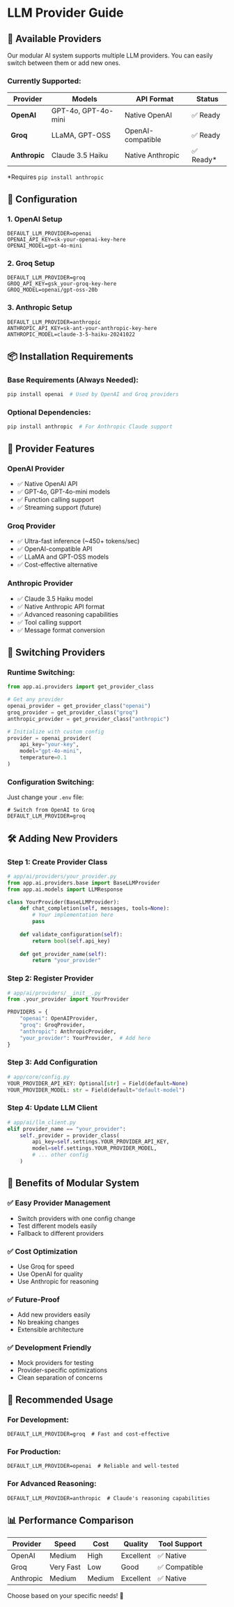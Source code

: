 # LLM Provider Guide

## 🚀 **Available Providers**

Our modular AI system supports multiple LLM providers. You can easily switch between them or add new ones.

### **Currently Supported:**

| Provider | Models | API Format | Status |
|----------|--------|------------|--------|
| **OpenAI** | GPT-4o, GPT-4o-mini | Native OpenAI | ✅ Ready |
| **Groq** | LLaMA, GPT-OSS | OpenAI-compatible | ✅ Ready |
| **Anthropic** | Claude 3.5 Haiku | Native Anthropic | ✅ Ready* |

*Requires `pip install anthropic`

## 🔧 **Configuration**

### **1. OpenAI Setup**
```env
DEFAULT_LLM_PROVIDER=openai
OPENAI_API_KEY=sk-your-openai-key-here
OPENAI_MODEL=gpt-4o-mini
```

### **2. Groq Setup** 
```env
DEFAULT_LLM_PROVIDER=groq
GROQ_API_KEY=gsk_your-groq-key-here
GROQ_MODEL=openai/gpt-oss-20b
```

### **3. Anthropic Setup**
```env
DEFAULT_LLM_PROVIDER=anthropic
ANTHROPIC_API_KEY=sk-ant-your-anthropic-key-here
ANTHROPIC_MODEL=claude-3-5-haiku-20241022
```

## 📦 **Installation Requirements**

### **Base Requirements (Always Needed):**
```bash
pip install openai  # Used by OpenAI and Groq providers
```

### **Optional Dependencies:**
```bash
pip install anthropic  # For Anthropic Claude support
```

## 🎯 **Provider Features**

### **OpenAI Provider**
- ✅ Native OpenAI API
- ✅ GPT-4o, GPT-4o-mini models
- ✅ Function calling support
- ✅ Streaming support (future)

### **Groq Provider** 
- ✅ Ultra-fast inference (~450+ tokens/sec)
- ✅ OpenAI-compatible API
- ✅ LLaMA and GPT-OSS models
- ✅ Cost-effective alternative

### **Anthropic Provider**
- ✅ Claude 3.5 Haiku model
- ✅ Native Anthropic API format
- ✅ Advanced reasoning capabilities
- ✅ Tool calling support
- ✅ Message format conversion

## 🔄 **Switching Providers**

### **Runtime Switching:**
```python
from app.ai.providers import get_provider_class

# Get any provider
openai_provider = get_provider_class("openai")
groq_provider = get_provider_class("groq") 
anthropic_provider = get_provider_class("anthropic")

# Initialize with custom config
provider = openai_provider(
    api_key="your-key",
    model="gpt-4o-mini",
    temperature=0.1
)
```

### **Configuration Switching:**
Just change your `.env` file:
```env
# Switch from OpenAI to Groq
DEFAULT_LLM_PROVIDER=groq
```

## 🛠️ **Adding New Providers**

### **Step 1: Create Provider Class**
```python
# app/ai/providers/your_provider.py
from app.ai.providers.base import BaseLLMProvider
from app.ai.models import LLMResponse

class YourProvider(BaseLLMProvider):
    def chat_completion(self, messages, tools=None):
        # Your implementation here
        pass
    
    def validate_configuration(self):
        return bool(self.api_key)
    
    def get_provider_name(self):
        return "your_provider"
```

### **Step 2: Register Provider**
```python
# app/ai/providers/__init__.py
from .your_provider import YourProvider

PROVIDERS = {
    "openai": OpenAIProvider,
    "groq": GroqProvider,
    "anthropic": AnthropicProvider,
    "your_provider": YourProvider,  # Add here
}
```

### **Step 3: Add Configuration**
```python
# app/core/config.py
YOUR_PROVIDER_API_KEY: Optional[str] = Field(default=None)
YOUR_PROVIDER_MODEL: str = Field(default="default-model")
```

### **Step 4: Update LLM Client**
```python
# app/ai/llm_client.py
elif provider_name == "your_provider":
    self._provider = provider_class(
        api_key=self.settings.YOUR_PROVIDER_API_KEY,
        model=self.settings.YOUR_PROVIDER_MODEL,
        # ... other config
    )
```

## 🎉 **Benefits of Modular System**

### **✅ Easy Provider Management**
- Switch providers with one config change
- Test different models easily
- Fallback to different providers

### **✅ Cost Optimization**
- Use Groq for speed
- Use OpenAI for quality
- Use Anthropic for reasoning

### **✅ Future-Proof**
- Add new providers easily
- No breaking changes
- Extensible architecture

### **✅ Development Friendly**
- Mock providers for testing
- Provider-specific optimizations
- Clean separation of concerns

## 🚀 **Recommended Usage**

### **For Development:**
```env
DEFAULT_LLM_PROVIDER=groq  # Fast and cost-effective
```

### **For Production:**
```env
DEFAULT_LLM_PROVIDER=openai  # Reliable and well-tested
```

### **For Advanced Reasoning:**
```env
DEFAULT_LLM_PROVIDER=anthropic  # Claude's reasoning capabilities
```

## 📊 **Performance Comparison**

| Provider | Speed | Cost | Quality | Tool Support |
|----------|-------|------|---------|--------------|
| OpenAI | Medium | High | Excellent | ✅ Native |
| Groq | Very Fast | Low | Good | ✅ Compatible |
| Anthropic | Medium | Medium | Excellent | ✅ Native |

Choose based on your specific needs! 🎯
